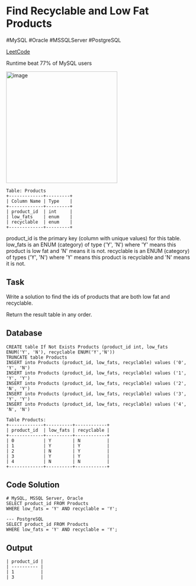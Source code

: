 # Find Recyclable and Low Fat Products
\#MySQL \#Oracle \#MSSQLServer \#PostgreSQL

[LeetCode](https://leetcode.com/problems/recyclable-and-low-fat-products/?envType=study-plan-v2&envId=top-sql-50)

Runtime beat 77% of MySQL users

<img width="300" alt="image" src="https://github.com/mannythecreator/SQL-Practice/assets/60325078/625ca259-0f5d-476a-9027-75f42174c40b">

```
Table: Products
+-------------+---------+
| Column Name | Type    |
+-------------+---------+
| product_id  | int     |
| low_fats    | enum    |
| recyclable  | enum    |
+-------------+---------+
```
product_id is the primary key (column with unique values) for this table.
low_fats is an ENUM (category) of type ('Y', 'N') where 'Y' means this product is low fat and 'N' means it is not.
recyclable is an ENUM (category) of types ('Y', 'N') where 'Y' means this product is recyclable and 'N' means it is not.

## Task
Write a solution to find the ids of products that are both low fat and recyclable.

Return the result table in any order.

## Database
```
CREATE table If Not Exists Products (product_id int, low_fats ENUM('Y', 'N'), recyclable ENUM('Y','N'))
TRUNCATE table Products
INSERT into Products (product_id, low_fats, recyclable) values ('0', 'Y', 'N')
INSERT into Products (product_id, low_fats, recyclable) values ('1', 'Y', 'Y')
INSERT into Products (product_id, low_fats, recyclable) values ('2', 'N', 'Y')
INSERT into Products (product_id, low_fats, recyclable) values ('3', 'Y', 'Y')
INSERT into Products (product_id, low_fats, recyclable) values ('4', 'N', 'N')
```
```
Table Products:
+-------------+----------+------------+
| product_id  | low_fats | recyclable |
+-------------+----------+------------+
| 0           | Y        | N          |
| 1           | Y        | Y          |
| 2           | N        | Y          |
| 3           | Y        | Y          |
| 4           | N        | N          |
+-------------+----------+------------+
```
## Code Solution
```
# MySQL, MSSQL Server, Oracle
SELECT product_id FROM Products
WHERE low_fats = 'Y' AND recyclable = 'Y';
```
```
--- PostgreSQL
SELECT product_id FROM Products
WHERE low_fats = 'Y' AND recyclable = 'Y';
```
## Output
```
| product_id |
| ---------- |
| 1          |
| 3          |
```
